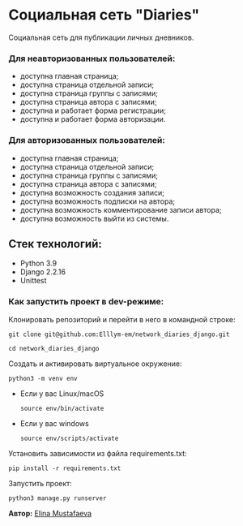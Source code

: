 # Социальная сеть "Diaries"
Социальная сеть для публикации личных дневников.
### Для неавторизованных пользователей:
- доступна главная страница;
- доступна страница отдельной записи;
- доступна страница группы с записями;
- доступна страница автора с записями;
- доступна и работает форма регистрации;
- доступна и работает форма авторизации.

### Для авторизованных пользователей:
- доступна главная страница;
- доступна страница отдельной записи;
- доступна страница группы с записями;
- доступна страница автора с записями;
- доступна возможность создания записи;
- доступна возможность подписки на автора;
- доступна возможность комментирование записи автора;
- доступна возможность выйти из системы.

## Стек технологий:
- Python 3.9
- Django 2.2.16
- Unittest

### Как запустить проект в dev-режиме:
Клонировать репозиторий и перейти в него в командной строке:
```
git clone git@github.com:Elllym-em/network_diaries_django.git
```
```
cd network_diaries_django
```
Cоздать и активировать виртуальное окружение:
```
python3 -m venv env
```
* Если у вас Linux/macOS
    ```
    source env/bin/activate
    ```
* Если у вас windows
    ```
    source env/scripts/activate
    ```
Установить зависимости из файла requirements.txt:
```
pip install -r requirements.txt
```
Запустить проект:
```
python3 manage.py runserver
```

**Автор:**
[Elina Mustafaeva](https://github.com/Elllym-em)
